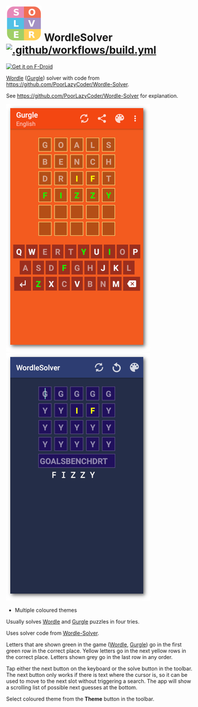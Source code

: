 # ![Icon](src/main/res/drawable-xhdpi/ic_launcher.png) WordleSolver [![.github/workflows/build.yml](https://github.com/billthefarmer/wordlesolver/actions/workflows/build.yml/badge.svg)](https://github.com/billthefarmer/wordlesolver/actions/workflows/build.yml)
[<img src="https://fdroid.gitlab.io/artwork/badge/get-it-on.svg"
     alt="Get it on F-Droid"
     height="80">](https://f-droid.org/packages/org.billthefarmer.solver/)

[Wordle](https://www.powerlanguage.co.uk/wordle/)
([Gurgle](https://github.com/billthefarmer/gurgle)) solver with code
from https://github.com/PoorLazyCoder/Wordle-Solver.

See https://github.com/PoorLazyCoder/Wordle-Solver for explanation.

![Gurgle](https://github.com/billthefarmer/billthefarmer.github.io/raw/master/images/Gurgle-solver.png) ![Solver](https://github.com/billthefarmer/billthefarmer.github.io/raw/master/images/WordleSolver.png)

 * Multiple coloured themes

Usually solves [Wordle](href="https://www.powerlanguage.co.uk/wordle)
and [Gurgle](https://github.com/billthefarmer/gurgle) puzzles in four
tries.

Uses solver code from
[Wordle-Solver](https://github.com/PoorLazyCoder/Wordle-Solver).

Letters that are shown green in the game
([Wordle](https://www.powerlanguage.co.uk/wordle),
[Gurgle](https://github.com/billthefarmer/gurgle)) go in the first
green row in the correct place. Yellow letters go in the next yellow
rows in the correct place. Letters shown grey go in the last row in
any order.

Tap either the next button on the keyboard or the solve button in the
toolbar. The next button only works if there is text where the cursor
is, so it can be used to move to the next slot without triggering a
search. The app will show a scrolling list of possible next guesses at
the bottom.

Select coloured theme from the **Theme** button in the toolbar.
